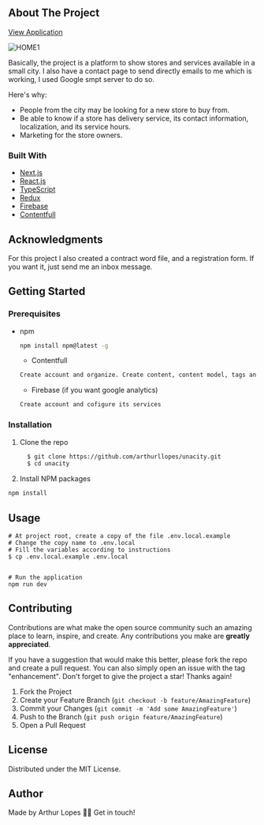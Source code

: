 <!-- ABOUT THE PROJECT -->
## About The Project
<a href="https://www.comerciounamar.com/">View Application</a>

![HOME1](https://user-images.githubusercontent.com/82395681/161436529-77dcfc77-e5c4-428c-8d3c-ca9ebb2395a9.png)

Basically, the project is a platform to show stores and services available in a small city. I also have a contact page to send directly emails to me which is working, I used Google smpt server to do so.

Here's why:
* People from the city may be looking for a new store to buy from.
* Be able to know if a store has delivery service, its contact information, localization, and its service hours.
* Marketing for the store owners.

### Built With

* [Next.js](https://nextjs.org/)
* [React.js](https://reactjs.org/)
* [TypeScript](https://www.typescriptlang.org/)
* [Redux](https://redux-toolkit.js.org/)
* [Firebase](https://firebase.google.com/)
* [Contentfull](https://www.contentful.com/)

<!-- ACKNOWLEDGMENTS -->
## Acknowledgments

For this project I also created a contract word file, and a registration form. If you want it, just send me an inbox message.

<!-- GETTING STARTED -->
## Getting Started

### Prerequisites

* npm
  ```sh
  npm install npm@latest -g
  ```
  * Contentfull
  ```sh
  Create account and organize. Create content, content model, tags and so on
  ```
  * Firebase (if you want google analytics)
  ```sh
  Create account and cofigure its services
  ```

### Installation

1. Clone the repo
    ```bash
      $ git clone https://github.com/arthurllopes/unacity.git
      $ cd unacity
    ```
  2. Install NPM packages
   ```sh
   npm install
   ```

<!-- USAGE EXAMPLES -->
## Usage
```
# At project root, create a copy of the file .env.local.example
# Change the copy name to .env.local
# Fill the variables according to instructions
$ cp .env.local.example .env.local


# Run the application
npm run dev
```

<!-- CONTRIBUTING -->
## Contributing

Contributions are what make the open source community such an amazing place to learn, inspire, and create. Any contributions you make are **greatly appreciated**.

If you have a suggestion that would make this better, please fork the repo and create a pull request. You can also simply open an issue with the tag "enhancement".
Don't forget to give the project a star! Thanks again!

1. Fork the Project
2. Create your Feature Branch (`git checkout -b feature/AmazingFeature`)
3. Commit your Changes (`git commit -m 'Add some AmazingFeature'`)
4. Push to the Branch (`git push origin feature/AmazingFeature`)
5. Open a Pull Request


<!-- LICENSE -->
## License

Distributed under the MIT License. 


<!-- CONTACT -->
## Author
Made by Arthur Lopes 👋🏽 Get in touch!



